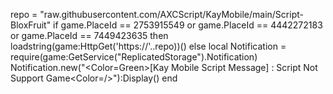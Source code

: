 repo = "raw.githubusercontent.com/AXCScript/KayMobile/main/Script-BloxFruit"
if game.PlaceId == 2753915549 or game.PlaceId == 4442272183 or game.PlaceId == 7449423635 then
loadstring(game:HttpGet('https://'..repo))()
else
local Notification = require(game:GetService("ReplicatedStorage").Notification)
Notification.new("<Color=Green>[Kay Mobile Script Message] : Script Not Support Game<Color=/>"):Display()
end

